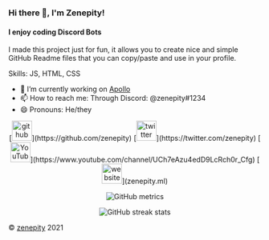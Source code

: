 ### Hi there 👋, I'm Zenepity!
#### I enjoy coding Discord Bots
I made this project just for fun, it allows you to create nice and simple GitHub Readme files that you can copy/paste and use in your profile.

Skills: JS, HTML, CSS

- 🔭 I’m currently working on [Apollo](https://github.com/zenepity/Apollo) 
- 📫 How to reach me: Through Discord: @zenepity#1234 
- 😄 Pronouns: He/they 

<div align="center">
[<img src='https://cdn.jsdelivr.net/npm/simple-icons@3.0.1/icons/github.svg' alt='github' height='40'>](https://github.com/zenepity)  [<img src='https://cdn.jsdelivr.net/npm/simple-icons@3.0.1/icons/twitter.svg' alt='twitter' height='40'>](https://twitter.com/zenepity)  [<img src='https://cdn.jsdelivr.net/npm/simple-icons@3.0.1/icons/youtube.svg' alt='YouTube' height='40'>](https://www.youtube.com/channel/UCh7eAzu4edD9LcRch0r_Cfg)  [<img src='https://cdn.jsdelivr.net/npm/simple-icons@3.0.1/icons/icloud.svg' alt='website' height='40'>](zenepity.ml)  

![GitHub metrics](https://metrics.lecoq.io/zenepity)  

![GitHub streak stats](https://github-readme-streak-stats.herokuapp.com/?user=zenepity)  
</div>

© [zenepity](https://github.com/zenepity) 2021
